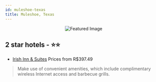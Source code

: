 ```yaml
---
id: muleshoe-texas
title: Muleshoe, Texas
---
```


<center><img src="https://i.travelapi.com/hotels/4000000/3580000/3577500/3577401/8d83636d_z.jpg" alt="Featured Image" /></center>


##  2 star hotels - ⭐️⭐️

-    [Irish Inn & Suites](https://us.hurb.com/hotels/muleshoe/irish-inn-suites-JNP-JP259533?cmp=18055) Prices from R$397.49
   > Make use of convenient amenities, which include complimentary wireless Internet access and barbecue grills.
